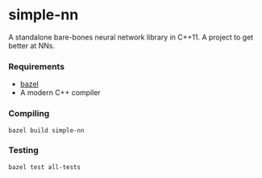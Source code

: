 # simple-nn

A standalone bare-bones neural network library in C++11. A project to get better at NNs.

### Requirements

- [bazel](https://bazel.build)
- A modern C++ compiler

### Compiling

`bazel build simple-nn`

### Testing

`bazel test all-tests`
